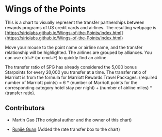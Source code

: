 # Wings of the Points

This is a chart to visually represent the transfer partnerships between rewards programs of US credit cards and airlines. The resulting webpage is [https://siriolabs.github.io/Wings-of-the-Points/index.html](https://siriolabs.github.io/Wings-of-the-Points/index.html)

Move your mouse to the point name or airline name, and the transfer relationship will be highlighted. The airlines are grouped by alliances. You can use ctrl+F (or cmd+F) to quickly find an airline.

The transfer ratio of SPG has already considered the 5,000 bonus Starpoints for every 20,000 you transfer at a time. The transfer ratio of Marriott is from the formula for Marriott Rewards Travel Packages: (required number of Marriott points) = 6 * (number of Marriott points for the corresponding category hotel stay per night) + (number of airline miles) * (transfer ratio).

## Contributors

* Martin Gao (The original author and the owner of this chart)

* [Runjie Guan](http://anoxic.me) (Added the rate transfer box to the chart)
